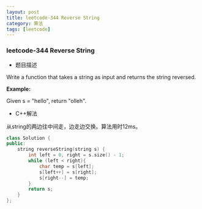 ```yaml
---
layout: post
title: leetcode-344 Reverse String
category: 算法
tags: [leetcode]
---
```


### leetcode-344 Reverse String ###

* 题目描述

Write a function that takes a string as input and returns the string reversed.

<b>Example:</b>

Given s = "hello", return "olleh".

* C++解法

从string的两边往中间走，边走边交换。算法用时12ms。

```cpp
class Solution {
public:
	string reverseString(string s) {
		int left = 0, right = s.size() - 1;
		while (left < right){
			char temp = s[left];
			s[left++] = s[right];
			s[right--] = temp;
		}
		return s;
	}
};
```
